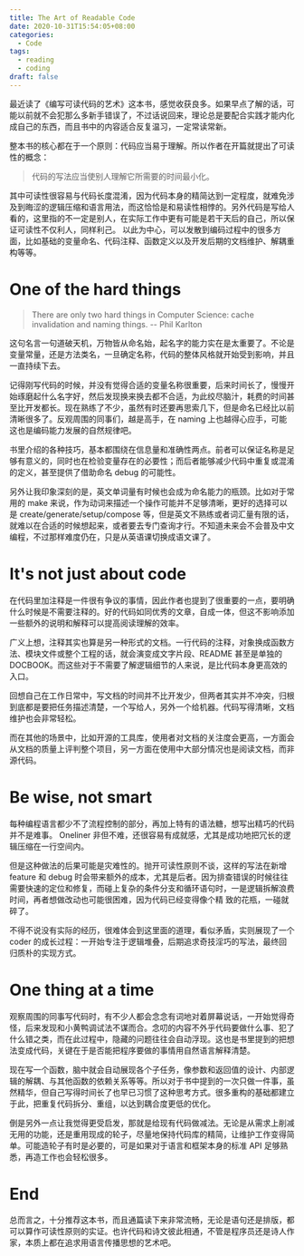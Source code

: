 ```yaml
---
title: The Art of Readable Code
date: 2020-10-31T15:54:05+08:00
categories:
  - Code
tags:
  - reading
  - coding
draft: false
---
```


最近读了《编写可读代码的艺术》这本书，感觉收获良多。如果早点了解的话，可能以前就不会犯那么多新手错误了，不过话说回来，理论总是要配合实践才能内化成自己的东西，而且书中的内容适合反复温习，一定常读常新。

整本书的核心都在于一个原则：代码应当易于理解。所以作者在开篇就提出了可读性的概念：

> 代码的写法应当使别人理解它所需要的时间最小化。

其中可读性很容易与代码长度混淆，因为代码本身的精简达到一定程度，就难免涉及到晦涩的逻辑压缩和语言用法，而这恰恰是和易读性相悖的。另外代码是写给人看的，这里指的不一定是别人，在实际工作中更有可能是若干天后的自己，所以保证可读性不仅利人，同样利己。
以此为中心，可以发散到编码过程中的很多方面，比如基础的变量命名、代码注释、函数定义以及开发后期的文档维护、解耦重构等等。

# One of the hard things

> There are only two hard things in Computer Science: cache invalidation and naming things. -- Phil Karlton

这句名言一句道破天机，万物皆从命名始，起名字的能力实在是太重要了。不论是变量常量，还是方法类名，一旦确定名称，代码的整体风格就开始受到影响，并且一直持续下去。

记得刚写代码的时候，并没有觉得合适的变量名称很重要，后来时间长了，慢慢开始琢磨起什么名字好，然后发现换来换去都不合适，为此绞尽脑汁，耗费的时间甚至比开发都长。现在熟练了不少，虽然有时还要再思索几下，但是命名已经比以前清晰很多了。反观周围的同事们，越是高手，在 naming 上也越得心应手，可能这也是编码能力发展的自然规律吧。

书里介绍的各种技巧，基本都围绕在信息量和准确性两点。前者可以保证名称是足够有意义的，同时也在检验变量存在的必要性；而后者能够减少代码中重复或混淆的定义，甚至提供了借助命名 debug 的可能性。

另外让我印象深刻的是，英文单词量有时候也会成为命名能力的瓶颈。比如对于常用的 make 来说，作为动词来描述一个操作可能并不足够清晰，更好的选择可以是 create/generate/setup/compose 等，但是英文不熟练或者词汇量有限的话，就难以在合适的时候想起来，或者要去专门查询才行。不知道未来会不会普及中文编程，不过那样难度仍在，只是从英语课切换成语文课了。

# It's not just about code

在代码里加注释是一件很有争议的事情，因此作者也提到了很重要的一点，要明确什么时候是不需要注释的。好的代码如同优秀的文章，自成一体，但这不影响添加一些额外的说明和解释可以提高阅读理解的效率。

广义上想，注释其实也算是另一种形式的文档。一行代码的注释，对象换成函数方法、模块文件或整个工程的话，就会演变成文字片段、README 甚至是单独的 DOCBOOK。而这些对于不需要了解逻辑细节的人来说，是比代码本身更高效的入口。

回想自己在工作日常中，写文档的时间并不比开发少，但两者其实并不冲突，归根到底都是要把任务描述清楚，一个写给人，另外一个给机器。代码写得清晰，文档维护也会非常轻松。

而在其他的场景中，比如开源的工具库，使用者对文档的关注度会更高，一方面会从文档的质量上评判整个项目，另一方面在使用中大部分情况也是阅读文档，而非源代码。

# Be wise, not smart

每种编程语言都少不了流程控制的部分，再加上特有的语法糖，想写出精巧的代码并不是难事。
Oneliner 非但不难，还很容易有成就感，尤其是成功地把冗长的逻辑压缩在一行空间内。

但是这种做法的后果可能是灾难性的。抛开可读性原则不谈，这样的写法在新增 feature 和 debug 时会带来额外的成本，尤其是后者。因为排查错误的时候往往需要快速的定位和修复，而碰上复杂的条件分支和循环语句时，一是逻辑拆解浪费时间，再者想做改动也可能很困难，因为代码已经变得像个精
致的花瓶，一碰就碎了。

不得不说没有实际的经历，很难体会到这里面的道理，看似矛盾，实则展现了一个 coder 的成长过程：一开始专注于逻辑堆叠，后期追求奇技淫巧的写法，最终回归质朴的实现方式。

# One thing at a time

观察周围的同事写代码时，有不少人都会念念有词地对着屏幕说话，一开始觉得奇怪，后来发现和小黄鸭调试法不谋而合。念叨的内容不外乎代码要做什么事、犯了什么错之类，而在此过程中，隐藏的问题往往会自动浮现。这也是书里提到的把想法变成代码，关键在于是否能把程序要做的事情用自然语言解释清楚。

现在写一个函数，脑中就会自动展现各个子任务，像参数和返回值的设计、内部逻辑的解耦、与其他函数的依赖关系等等。所以对于书中提到的一次只做一件事，虽然精华，但自己写得时间长了也早已习惯了这种思考方式。很多重构的基础都建立于此，把重复代码拆分、重组，以达到耦合度更低的优化。

倒是另外一点让我觉得更受启发，那就是给现有代码做减法。无论是从需求上削减无用的功能，还是重用现成的轮子，尽量地保持代码库的精简，让维护工作变得简单。可能造轮子有时是必要的，可是如果对于语言和框架本身的标准 API 足够熟悉，再造工作也会轻松很多。

# End

总而言之，十分推荐这本书，而且通篇读下来非常流畅，无论是语句还是排版，都可以算作可读性原则的实证。也许代码和诗文彼此相通，不管是程序员还是诗人作家，本质上都在追求用语言传播思想的艺术吧。